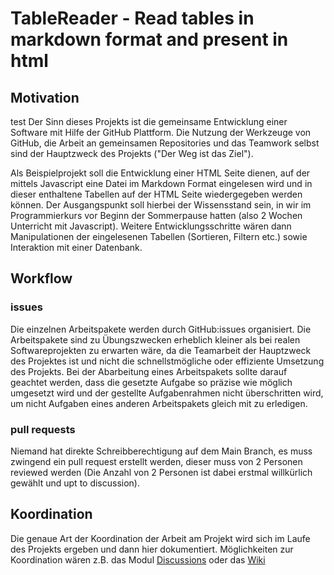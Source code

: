 # TableReader - Read tables in markdown format and present in html  

## Motivation
test
Der Sinn dieses Projekts ist die gemeinsame Entwicklung einer Software mit Hilfe der GitHub Plattform. Die Nutzung der Werkzeuge von GitHub, die Arbeit an gemeinsamen Repositories und das Teamwork selbst sind der Hauptzweck des Projekts ("Der Weg ist das Ziel"). 

Als Beispielprojekt soll die Entwicklung einer HTML Seite dienen, auf der mittels Javascript eine Datei im Markdown Format eingelesen wird und in dieser enthaltene Tabellen auf der HTML Seite wiedergegeben werden können. Der Ausgangspunkt soll hierbei der Wissensstand sein, in wir im Programmierkurs vor Beginn der Sommerpause hatten (also 2 Wochen Unterricht mit Javascript). Weitere Entwicklungsschritte wären dann Manipulationen der eingelesenen Tabellen (Sortieren, Filtern etc.) sowie Interaktion mit einer Datenbank. 

## Workflow

### issues
Die einzelnen Arbeitspakete werden durch GitHub:issues organisiert. Die Arbeitspakete sind zu Übungszwecken erheblich kleiner als bei realen Softwareprojekten zu erwarten wäre, da die Teamarbeit der Hauptzweck des Projektes ist und nicht die schnellstmögliche oder effiziente Umsetzung des Projekts. Bei der Abarbeitung eines Arbeitspakets sollte darauf geachtet werden, dass die gesetzte Aufgabe so präzise wie möglich umgesetzt wird und der gestellte Aufgabenrahmen nicht überschritten wird, um nicht Aufgaben eines anderen Arbeitspakets gleich mit zu erledigen. 

### pull requests
Niemand hat direkte Schreibberechtigung auf dem Main Branch, es muss zwingend ein pull request erstellt werden, dieser muss von 2 Personen reviewed werden (Die Anzahl von 2 Personen ist dabei erstmal willkürlich gewählt und upt to discussion).


## Koordination

Die genaue Art der Koordination der Arbeit am Projekt wird sich im Laufe des Projekts ergeben und dann hier dokumentiert.
Möglichkeiten zur Koordination wären z.B. das Modul [Discussions](https://github.com/ComcaveTeamwork/CTP_01_TableReader/discussions) oder das [Wiki](https://github.com/ComcaveTeamwork/CTP_01_TableReader/wiki)


